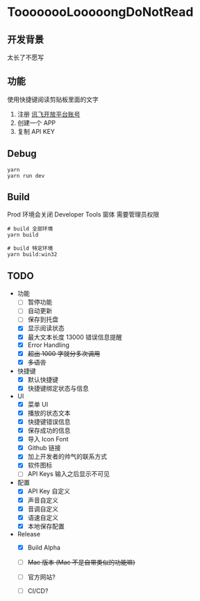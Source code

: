 # ToooooooLooooongDoNotRead

## 开发背景

太长了不愿写

## 功能

使用快捷键阅读剪贴板里面的文字

1. 注册 [讯飞开放平台账号](https://www.xfyun.cn/)
1. 创建一个 APP
1. 复制 API KEY

## Debug

```
yarn
yarn run dev
```

## Build

Prod 环境会关闭 Developer Tools 窗体
需要管理员权限

```
# build 全部环境
yarn build

# build 特定环境
yarn build:win32
```

## TODO

- 功能
  - [ ] 暂停功能
  - [ ] 自动更新
  - [ ] 保存到托盘
  - [x] 显示阅读状态
  - [x] 最大文本长度 13000 错误信息提醒
  - [x] Error Handling
  - [x] ~~超出 1000 字就分多次调用~~
  - [x] ~~多语言~~
- 快捷键
  - [x] 默认快捷键
  - [x] 快捷键绑定状态与信息
- UI
  - [x] 菜单 UI
  - [x] 播放的状态文本
  - [x] 快捷键错误信息
  - [x] 保存成功的信息
  - [x] 导入 Icon Font
  - [x] Github 链接
  - [x] 加上开发者的帅气的联系方式
  - [x] 软件图标
  - [ ] API Keys 输入之后显示不可见
- 配置
  - [x] API Key 自定义
  - [x] 声音自定义
  - [x] 音调自定义
  - [x] 语速自定义
  - [x] 本地保存配置
- Release
  - [x] Build Alpha
  - [ ] ~~Mac 版本 (Mac 不是自带类似的功能嘛)~~
  - [ ] 官方网站?
  - [ ] CI/CD?

